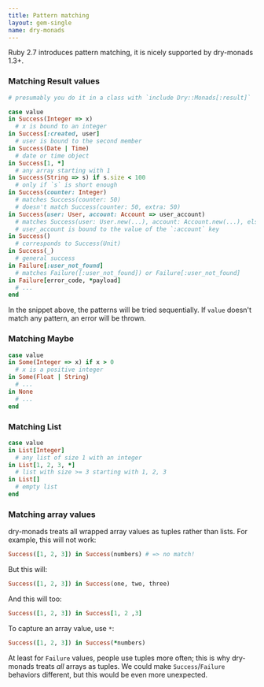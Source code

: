 ```yaml
---
title: Pattern matching
layout: gem-single
name: dry-monads
---
```


Ruby 2.7 introduces pattern matching, it is nicely supported by dry-monads 1.3+.

### Matching Result values

```ruby
# presumably you do it in a class with `include Dry::Monads[:result]`

case value
in Success(Integer => x)
  # x is bound to an integer
in Success[:created, user]
  # user is bound to the second member
in Success(Date | Time)
  # date or time object
in Success[1, *]
  # any array starting with 1
in Success(String => s) if s.size < 100
  # only if `s` is short enough
in Success(counter: Integer)
  # matches Success(counter: 50)
  # doesn't match Success(counter: 50, extra: 50)
in Success(user: User, account: Account => user_account)
  # matches Success(user: User.new(...), account: Account.new(...), else: ...)
  # user_account is bound to the value of the `:account` key
in Success()
  # corresponds to Success(Unit)
in Success(_)
  # general success
in Failure[:user_not_found]
  # matches Failure([:user_not_found]) or Failure[:user_not_found]
in Failure[error_code, *payload]
  # ...
end
```

In the snippet above, the patterns will be tried sequentially. If `value` doesn't match any pattern, an error will be thrown.

### Matching Maybe

```ruby
case value
in Some(Integer => x) if x > 0
  # x is a positive integer
in Some(Float | String)
  # ...
in None
  # ...
end
```

### Matching List

```ruby
case value
in List[Integer]
  # any list of size 1 with an integer
in List[1, 2, 3, *]
  # list with size >= 3 starting with 1, 2, 3
in List[]
  # empty list
end
```

### Matching array values

dry-monads treats all wrapped array values as tuples rather than lists.
For example, this will not work:

```ruby
Success([1, 2, 3]) in Success(numbers) # => no match!
```

But this will:

```ruby
Success([1, 2, 3]) in Success(one, two, three)
```

And this will too:

```ruby
Success([1, 2, 3]) in Success[1, 2 ,3]
```

To capture an array value, use `*`:

```ruby
Success([1, 2, 3]) in Success(*numbers)
```

At least for `Failure` values, people use tuples more often; this is why dry-monads treats _all_ arrays as tuples. We could make `Success`/`Failure` behaviors different, but this would be even more unexpected.
